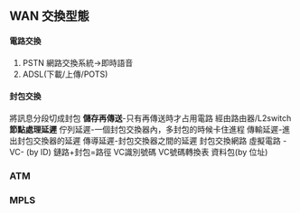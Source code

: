 ## WAN 交換型態
#### 電路交換
1. PSTN 網路交換系統->即時語音
2. ADSL(下載/上傳/POTS)
#### 封包交換
將訊息分段切成封包
**儲存再傳送**-只有再傳送時才占用電路
經由路由器/L2switch
**節點處理延遲**
	佇列延遲-一個封包交換器內，多封包的時候卡住進程
	傳輸延遲-進出封包交換器的延遲
	傳導延遲-封包交換器之間的延遲
封包交換網路
	虛擬電路 -VC- (by ID)
		鏈路+封包=路徑
		VC識別號碼
		VC號碼轉換表
	資料包(by 位址)

### ATM
### MPLS
